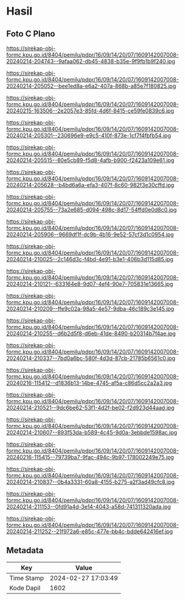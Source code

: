 # Hasil

## Foto C Plano

https://sirekap-obj-formc.kpu.go.id/8404/pemilu/pdpr/16/09/14/20/07/1609142007008-20240214-204743--9afaa062-db45-4838-b35e-9f9fb1b9f240.jpg

https://sirekap-obj-formc.kpu.go.id/8404/pemilu/pdpr/16/09/14/20/07/1609142007008-20240214-205052--bee1ed8a-e6a2-407a-868b-a85e7f180825.jpg

https://sirekap-obj-formc.kpu.go.id/8404/pemilu/pdpr/16/09/14/20/07/1609142007008-20240215-163506--2e2057e3-85fd-4d6f-8415-ce59fe0839c6.jpg

https://sirekap-obj-formc.kpu.go.id/8404/pemilu/pdpr/16/09/14/20/07/1609142007008-20240214-205301--230696e9-e9c5-410f-873e-1cf7f4fbfb54.jpg

https://sirekap-obj-formc.kpu.go.id/8404/pemilu/pdpr/16/09/14/20/07/1609142007008-20240214-205515--80e5cb89-f5d8-4afb-b900-f2423a109e61.jpg

https://sirekap-obj-formc.kpu.go.id/8404/pemilu/pdpr/16/09/14/20/07/1609142007008-20240214-205628--b4bd6a6a-efa3-407f-8c60-982f3e30cffd.jpg

https://sirekap-obj-formc.kpu.go.id/8404/pemilu/pdpr/16/09/14/20/07/1609142007008-20240214-205755--73a2e685-d094-498c-8d17-54ffd0e0d8c0.jpg

https://sirekap-obj-formc.kpu.go.id/8404/pemilu/pdpr/16/09/14/20/07/1609142007008-20240214-205906--9669df1f-dc9b-4b16-9e52-57cf3d1c0954.jpg

https://sirekap-obj-formc.kpu.go.id/8404/pemilu/pdpr/16/09/14/20/07/1609142007008-20240214-210025--2c146d3c-f4bd-4e91-b3e1-406b3d115d85.jpg

https://sirekap-obj-formc.kpu.go.id/8404/pemilu/pdpr/16/09/14/20/07/1609142007008-20240214-210121--633164e8-9d07-4ef4-90e7-705831e13665.jpg

https://sirekap-obj-formc.kpu.go.id/8404/pemilu/pdpr/16/09/14/20/07/1609142007008-20240214-210209--ffe9c02a-98a5-4e57-9dba-46c189c3e145.jpg

https://sirekap-obj-formc.kpu.go.id/8404/pemilu/pdpr/16/09/14/20/07/1609142007008-20240214-210255--d6b2d5f8-d6eb-41de-8490-b20314b7f4ae.jpg

https://sirekap-obj-formc.kpu.go.id/8404/pemilu/pdpr/16/09/14/20/07/1609142007008-20240214-210337--7bd0a6bc-580f-4d3d-87cb-21785b6561c0.jpg

https://sirekap-obj-formc.kpu.go.id/8404/pemilu/pdpr/16/09/14/20/07/1609142007008-20240216-115412--d1836b13-14be-4745-af5a-c86d5cc2a2a3.jpg

https://sirekap-obj-formc.kpu.go.id/8404/pemilu/pdpr/16/09/14/20/07/1609142007008-20240214-210521--9dc6be62-53f1-4d2f-be02-f2d923d44aad.jpg

https://sirekap-obj-formc.kpu.go.id/8404/pemilu/pdpr/16/09/14/20/07/1609142007008-20240214-210607--893f53da-b589-4c45-9d0a-3ebbde1598ac.jpg

https://sirekap-obj-formc.kpu.go.id/8404/pemilu/pdpr/16/09/14/20/07/1609142007008-20240216-115415--79739ba7-9fac-494c-9b97-178002249e75.jpg

https://sirekap-obj-formc.kpu.go.id/8404/pemilu/pdpr/16/09/14/20/07/1609142007008-20240214-210837--0b4a3331-60a8-4155-b275-a2f3ad49cfc8.jpg

https://sirekap-obj-formc.kpu.go.id/8404/pemilu/pdpr/16/09/14/20/07/1609142007008-20240214-211153--0fd91a4d-3e14-4043-a58d-741311320ada.jpg

https://sirekap-obj-formc.kpu.go.id/8404/pemilu/pdpr/16/09/14/20/07/1609142007008-20240214-211252--21f972a6-e85c-477e-bb4c-bdde642416ef.jpg


## Metadata

| Key        | Value               |
| ---------- | ------------------- |
| Time Stamp | 2024-02-27 17:03:49 |
| Kode Dapil | 1602                |



